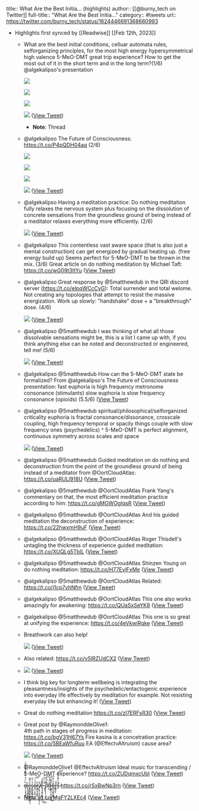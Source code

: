 title:: What Are the Best Initia... (highlights)
author:: [[@burny_tech on Twitter]]
full-title:: "What Are the Best Initia..."
category:: #tweets
url:: https://twitter.com/burny_tech/status/1624446691368660993

- Highlights first synced by [[Readwise]] [[Feb 12th, 2023]]
	- What are the best initial conditions, celluar automata rules, selforganizing principles, for the most high energy hypersymmetrical high valence 5-MeO-DMT great trip experience? How to get the most out of it in the short term and in the long term?(1/6) @algekalipso's presentation 
	  
	  ![](https://pbs.twimg.com/media/FosxXiDWIAIXny3.jpg) 
	  
	  ![](https://pbs.twimg.com/media/FosxX9pWIAAzCCU.jpg) 
	  
	  ![](https://pbs.twimg.com/media/FosxYY2XgAAMn1n.jpg) 
	  
	  ![](https://pbs.twimg.com/media/FosxY6oXsAIa6YG.jpg) ([View Tweet](https://twitter.com/burny_tech/status/1624446691368660993))
		- **Note**: Thread
	- @algekalipso The Future of Consciousness: https://t.co/P4pQDH04aq (2/6) 
	  
	  ![](https://pbs.twimg.com/media/Fosxx-BWIAcA-Ys.jpg) 
	  
	  ![](https://pbs.twimg.com/media/FosxzM1XEAUTBfP.jpg) 
	  
	  ![](https://pbs.twimg.com/media/Fosx1AAXgAAAVJB.jpg) 
	  
	  ![](https://pbs.twimg.com/media/Fosx1mpXEAUj6uo.jpg) ([View Tweet](https://twitter.com/burny_tech/status/1624446970730250242))
	- @algekalipso Having a meditation practice: Do nothing meditation fully relaxes the nervous system plus focusing on the dissolution of concrete sensations from the groundless ground of being instead of a meditator relaxes everything more efficiently. (2/6) 
	  
	  ![](https://pbs.twimg.com/media/FosySaoXEAIsOHj.jpg) ([View Tweet](https://twitter.com/burny_tech/status/1624447732482973696))
	- @algekalipso This contentless vast aware space (that is also just a mental construction) can get energized by gradual heating up. (free energy build up) Seems perfect for 5-MeO-DMT to be thrown in the mix. (3/6)
	  Great article on do nothing meditation by Michael Taft: https://t.co/wG09t3tIYu ([View Tweet](https://twitter.com/burny_tech/status/1624447940038098947))
	- @algekalipso Great response by @5matthewdub in the QRI discord server (https://t.co/elpqWCcCyG): 
	  Total surrender and total welome.
	  Not creating any topologies that attempt to resist the massive energization.
	  Work up slowly: "handshake" dose + a "breakthrough" dose.
	  (4/6) 
	  
	  ![](https://pbs.twimg.com/media/Fosy6fCXoAE91pu.jpg) ([View Tweet](https://twitter.com/burny_tech/status/1624448838936174595))
	- @algekalipso @5matthewdub I was thinking of what all those dissolvable sensations might be, this is a list I came up with, if you think anything else can be noted and deconstructed or engineered, tell me! (5/6) 
	  
	  ![](https://pbs.twimg.com/media/FoszwALXwAAu71T.png) ([View Tweet](https://twitter.com/burny_tech/status/1624449111243083777))
	- @algekalipso @5matthewdub How can the 5-MeO-DMT state be formalized? From @algekalipso's The Future of Consciousness presentation:
	  fast euphoria is high frequency metronome consonance (stimulants) 
	  slow euphoria is slow frequency consonance (opioids) 
	  (5.5/6) ([View Tweet](https://twitter.com/burny_tech/status/1624449521957715969))
	- @algekalipso @5matthewdub spiritual/philosophical/selforganized criticality euphoria is fractal consonance/dissonance, crosscale coupling, high frequency temporal or spacily things couple with slow frequency ones (psychedelics) 
	  ^ 5-MeO-DMT is perfect alignment, continuous symmetry across scales and space 
	  
	  ![](https://pbs.twimg.com/media/Fos0vfzXgAkgS0S.jpg) ([View Tweet](https://twitter.com/burny_tech/status/1624450110678528000))
	- @algekalipso @5matthewdub Guided meditation on do nothing and deconstruction from the point of the groundless ground of being instead of a meditator from @OortCloudAtlas: https://t.co/uaRULl918U ([View Tweet](https://twitter.com/burny_tech/status/1624451233334415362))
	- @algekalipso @5matthewdub @OortCloudAtlas Frank Yang's commentary on that, the most efficient meditation practice according to him: https://t.co/gMGWOgIqsR ([View Tweet](https://twitter.com/burny_tech/status/1624451287637979136))
	- @algekalipso @5matthewdub @OortCloudAtlas And his guided meditation the deconstruction of experience: https://t.co/22hwxmH9uF ([View Tweet](https://twitter.com/burny_tech/status/1624451310585094145))
	- @algekalipso @5matthewdub @OortCloudAtlas Roger Thisdell's untagling the thickness of experience guided meditation: https://t.co/XUQLg5TblL ([View Tweet](https://twitter.com/burny_tech/status/1624451853361549314))
	- @algekalipso @5matthewdub @OortCloudAtlas Shinzen Young on do nothing meditation: https://t.co/H77EvlFxMe ([View Tweet](https://twitter.com/burny_tech/status/1624451901008781313))
	- @algekalipso @5matthewdub @OortCloudAtlas Related: https://t.co/j1cp7vhNfm ([View Tweet](https://twitter.com/burny_tech/status/1624452620046802949))
	- @algekalipso @5matthewdub @OortCloudAtlas This one also works amazingly for awakening:  https://t.co/QUaSxSeYK8 ([View Tweet](https://twitter.com/burny_tech/status/1624453574397771778))
	- @algekalipso @5matthewdub @OortCloudAtlas This one is so great at unifying the experience: https://t.co/4eVkwiRgke ([View Tweet](https://twitter.com/burny_tech/status/1624453649215766539))
	- Breathwork can also help! 
	  
	  ![](https://pbs.twimg.com/media/Fos6IbDXgAQroWn.png) ([View Tweet](https://twitter.com/burny_tech/status/1624456032914182145))
	- Also related: https://t.co/v5IRZUdCX2 ([View Tweet](https://twitter.com/burny_tech/status/1624460612452352000))
	- ![](https://pbs.twimg.com/media/FotMCvAXEAEHPvR.jpg) ([View Tweet](https://twitter.com/burny_tech/status/1624475703700774917))
	- I think big key for longterm wellbeing is integrating the pleasantness/insights of the psychedelic/entactogenic experience into everyday life effectively by meditation for example. Not resisting everyday life but enhancing it! ([View Tweet](https://twitter.com/burny_tech/status/1624481947710898179))
	- Great do nothing meditation https://t.co/zI7ERFsR30 ([View Tweet](https://twitter.com/burny_tech/status/1624483301212803073))
	- Great post by @RaymonddeOlive1:  
	  4th path in stages of progress in meditation: https://t.co/bgV31H67Ys
	  Fire kasina is a concetration practice: https://t.co/5BEaWfuRuu
	  EA (@EffectvAltruism) cause area? 
	  
	  ![](https://pbs.twimg.com/media/Fota6KjWcAAx30R.png) ([View Tweet](https://twitter.com/burny_tech/status/1624492771204648963))
	- @RaymonddeOlive1 @EffectvAltruism Ideal music for transcending / 5-MeO-DMT experience? https://t.co/ZUDqmxcUbl ([View Tweet](https://twitter.com/burny_tech/status/1624498501915750400))
	- d̶̨̹͎̘̟͉̬͇̏̈̈́̈́̈́̀͋̓̊̒̌̋̈́͘͜͜ì̵̢̙͈̮̮͖̺̠͑͜s̵̖͇͙̳͖̼̼̫̘̩̼̭͇͎͔̔͐́̄͌s̷͈̲̪̭̲͚̱̬̰͓̓͐͗̑̂͜ͅó̶̡̢̠̞̙̺̜̫̆́͑̇͠͝l̷̰̻͎͉̖̟̻̏ͅv̸̨̞̪̹̜͈͉͎̫͎̳̭̦̦̉̅͘ͅȇ̵̢̢̡͙̬̮̣͈̫͙̥̤͊͊̊͜͜͝͠ ̷͖͕͔̿̊p̷̛̤͎̤̗̩̹̞̣̗̎̎̾̅́̒͘͜͝ŗ̸̱̉̾̈́̇̂͘i̶̢͇̳̞͎̤̯̞͕̭͙̐͌̆̈́͜͠o̵̢̢̘̼̭̱͙͎͊̍̔̔̂͜r̶̻̳̞̰͋̃ͅs̶̮̉͗̓̿̀̉̀̋̚͠͝ 
	  https://t.co/rSxBwNp3rn ([View Tweet](https://twitter.com/burny_tech/status/1624535779463647232))
	- https://t.co/MgFY2LXEc4 ([View Tweet](https://twitter.com/burny_tech/status/1624571455261343744))
